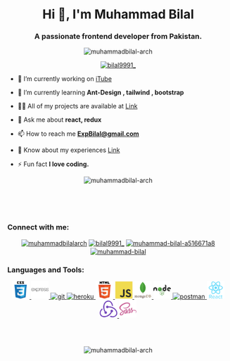 <h1 align="center">Hi 👋, I'm Muhammad Bilal</h1>
<h3 align="center">A passionate frontend developer from Pakistan.</h3>

<p align="center"> <img src="https://komarev.com/ghpvc/?username=muhammadbilal-arch&label=Profile%20views&color=0e75b6&style=flat" alt="muhammadbilal-arch" /> </p>

<p align="center"> <a href="https://twitter.com/bilal9991_" target="blank"><img src="https://img.shields.io/twitter/follow/bilal9991_?logo=twitter&style=for-the-badge" alt="bilal9991_" /></a> </p>


- 🔭 I’m currently working on [iTube](https://github.com/MuhammadBilal-arch/itube)

- 🌱 I’m currently learning **Ant-Design , tailwind , bootstrap**

- 👨‍💻 All of my projects are available at [Link](https://github.com/MuhammadBilal-arch?tab=repositories)

- 💬 Ask me about **react, redux**

- 📫 How to reach me **ExpBilal@gmail.com**

- 📄 Know about my experiences [Link](https://btechportfolio.herokuapp.com/)

- ⚡ Fun fact **I love coding.**

<p align="center">
  <img  src="https://github-readme-stats.vercel.app/api?username=muhammadbilal-arch&show_icons=true&locale=en" alt="muhammadbilal-arch" /></p>
</p>
</br>
</br>
</br>
<h3 align="left">Connect with me:</h3>
<p align="center">
<a href="https://dev.to/muhammadbilalarch" target="blank"><img align="center" src="https://cdn.jsdelivr.net/npm/simple-icons@3.0.1/icons/dev-dot-to.svg" alt="muhammadbilalarch" height="30" width="40" /></a>
<a href="https://twitter.com/bilal9991_" target="blank"><img align="center" src="https://cdn.jsdelivr.net/npm/simple-icons@3.0.1/icons/twitter.svg" alt="bilal9991_" height="30" width="40" /></a>
<a href="https://linkedin.com/in/muhammad-bilal-a516671a8" target="blank"><img align="center" src="https://cdn.jsdelivr.net/npm/simple-icons@3.0.1/icons/linkedin.svg" alt="muhammad-bilal-a516671a8" height="30" width="40" /></a>
<a href="https://stackoverflow.com/users/muhammad-bilal" target="blank"><img align="center" src="https://cdn.jsdelivr.net/npm/simple-icons@3.0.1/icons/stackoverflow.svg" alt="muhammad-bilal" height="30" width="40" /></a>
</p>

<h3 align="left">Languages and Tools:</h3>
<p align="center"> <a href="https://www.w3schools.com/css/" target="_blank"> <img src="https://raw.githubusercontent.com/devicons/devicon/master/icons/css3/css3-original-wordmark.svg" alt="css3" width="40" height="40"/> </a> <a href="https://expressjs.com" target="_blank"> <img src="https://raw.githubusercontent.com/devicons/devicon/master/icons/express/express-original-wordmark.svg" alt="express" width="40" height="40"/> </a> <a href="https://git-scm.com/" target="_blank"> <img src="https://www.vectorlogo.zone/logos/git-scm/git-scm-icon.svg" alt="git" width="40" height="40"/> </a> <a href="https://heroku.com" target="_blank"> <img src="https://www.vectorlogo.zone/logos/heroku/heroku-icon.svg" alt="heroku" width="40" height="40"/> </a> <a href="https://www.w3.org/html/" target="_blank"> <img src="https://raw.githubusercontent.com/devicons/devicon/master/icons/html5/html5-original-wordmark.svg" alt="html5" width="40" height="40"/> </a> <a href="https://developer.mozilla.org/en-US/docs/Web/JavaScript" target="_blank"> <img src="https://raw.githubusercontent.com/devicons/devicon/master/icons/javascript/javascript-original.svg" alt="javascript" width="40" height="40"/> </a> <a href="https://www.mongodb.com/" target="_blank"> <img src="https://raw.githubusercontent.com/devicons/devicon/master/icons/mongodb/mongodb-original-wordmark.svg" alt="mongodb" width="40" height="40"/> </a> <a href="https://nodejs.org" target="_blank"> <img src="https://raw.githubusercontent.com/devicons/devicon/master/icons/nodejs/nodejs-original-wordmark.svg" alt="nodejs" width="40" height="40"/> </a> <a href="https://postman.com" target="_blank"> <img src="https://www.vectorlogo.zone/logos/getpostman/getpostman-icon.svg" alt="postman" width="40" height="40"/> </a> <a href="https://reactjs.org/" target="_blank"> <img src="https://raw.githubusercontent.com/devicons/devicon/master/icons/react/react-original-wordmark.svg" alt="react" width="40" height="40"/> </a> <a href="https://redux.js.org" target="_blank"> <img src="https://raw.githubusercontent.com/devicons/devicon/master/icons/redux/redux-original.svg" alt="redux" width="40" height="40"/> </a> <a href="https://sass-lang.com" target="_blank"> <img src="https://raw.githubusercontent.com/devicons/devicon/master/icons/sass/sass-original.svg" alt="sass" width="40" height="40"/> </a> </p>
</br>
</br>
<p align="center">
  <img src="https://github-readme-stats.vercel.app/api/top-langs?username=muhammadbilal-arch&show_icons=true&locale=en&layout=compact" alt="muhammadbilal-arch" />
</p>

